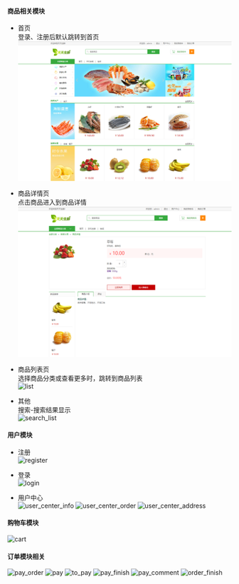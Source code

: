 #### 商品相关模块
* 首页    
登录、注册后默认跳转到首页    
![index](image/index.PNG)
                  
* 商品详情页   
点击商品进入到商品详情    
![detail](image/detail.PNG)
                   
* 商品列表页    
选择商品分类或查看更多时，跳转到商品列表    
![list](list.PNG)
                  
* 其他    
搜索-搜索结果显示    
![search_list](search_list.PNG)
   
       
#### 用户模块    
* 注册    
![register](register.PNG)   
              
* 登录    
![login](login.PNG)
            
* 用户中心       
![user_center_info](user_center_info.PNG)
![user_center_order](user_center_order.PNG)
![user_center_address](user_center_address.PNG)
  

#### 购物车模块    
![cart](cart.PNG)
  
         
#### 订单模块相关    
![pay_order](pay_order.PNG)
![pay](pay.PNG)
![to_pay](to_pay.PNG)
![pay_finish](pay_finish.PNG)
![pay_comment](pay_comment.PNG)
![order_finish](order_finish.PNG)



